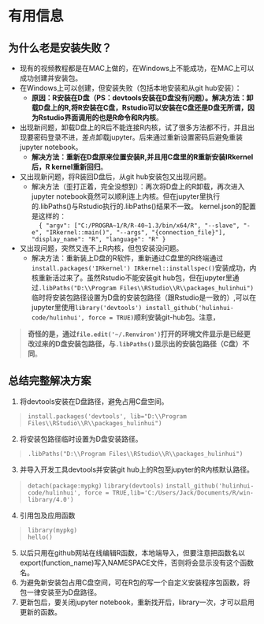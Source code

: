 # 有用信息
## 为什么老是安装失败？
+ 现有的视频教程都是在MAC上做的，在Windows上不能成功，在MAC上可以成功创建并安装包。
+ 在Windows上可以创建，但安装失败（包括本地安装和从git hub安装）：
    + **原因：R安装在D盘（PS：devtools安装在D盘没有问题）。解决方法：卸载D盘上的R,将R安装在C盘，Rstudio可以安装在C盘还是D盘无所谓，因为Rstudio界面调用的也是R命令和R内核**。
+ 出现新问题，卸载D盘上的R后不能连接R内核，试了很多方法都不行，并且出现要密码登录不进，差点卸载jupyter。后来通过重新设置密码后避免重装jupyter notebook。
    + **解决方法：重新在D盘原来位置安装R,并且用C盘里的R重新安装IRkernel后，R kernel重新回归**。
+ 又出现新问题，将R装回D盘后，从git hub安装包又出现问题。
    + 解决方法（歪打正着，完全没想到）：再次将D盘上的R卸载，再次进入jupyter notebook竟然可以顺利连上内核。但在jupyter里执行的.libPaths()与Rstudio执行的.libPaths()结果不一致。
    kernel.json的配置是这样的：  
  `  {
  "argv": ["C:/PROGRA~1/R/R-40~1.3/bin/x64/R", "--slave", "-e", "IRkernel::main()", "--args", "{connection_file}"],
  "display_name": "R",
  "language": "R"
   }`
+ 又出现问题，突然又连不上R内核，但包安装没问题。
    + 解决方法：重新装上D盘的R软件，重新通过C盘里的R终端通过`
install.packages('IRkernel')
IRkernel::installspec() `安装成功，内核重新活过来了。虽然Rstudio不能安装git hub包，但在jupyter里通过`.libPaths("D:\\Program Files\\RStudio\\R\\packages_hulinhui")`临时将安装包路径设置为D盘的安装包路径（跟Rstudio是一致的）,可以在jupyter里使用`library('devtools')
install_github('hulinhui-code/hulinhui', force = TRUE)`顺利安装git-hub包。注意，
>**奇怪的是，通过`file.edit('~/.Renviron')`打开的环境文件显示是已经更改过来的D盘安装包路径，与`.libPaths()`显示出的安装包路径（C盘）不同**。

## 总结完整解决方案
1. 将devtools安装在D盘路径，避免占用C盘空间。
>`install.packages('devtools', lib="D:\\Program Files\\RStudio\\R\\packages_hulinhui")`
2. 将安装包路径临时设置为D盘安装路径。
>`.libPaths("D:\\Program Files\\RStudio\\R\\packages_hulinhui")`
3. 并导入开发工具devtools并安装git hub上的R包至jupyter的R内核默认路径。
>`detach(package:mypkg)`
>`library(devtools)`
>`install_github('hulinhui-code/hulinhui', force = TRUE,lib='C:/Users/Jack/Documents/R/win-library/4.0')`
4. 引用包及应用函数
>`library(mypkg)`  
>`hello()`
5. 以后只用在github网站在线编辑R函数，本地端导入，但要注意把函数名以export(function_name)写入NAMESPACE文件，否则将会显示没有这个函数名。
6. 为避免新安装包占用C盘空间，可在R包的写一个自定义安装程序包函数，将包一律安装至为D盘路径。
7. 更新包后，要关闭jupyter notebook，重新找开后，library一次，才可以启用更新的函数。
